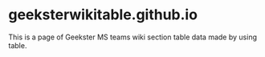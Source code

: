 # geeksterwikitable.github.io

This is a page of Geekster MS teams wiki section table data made by using table.
